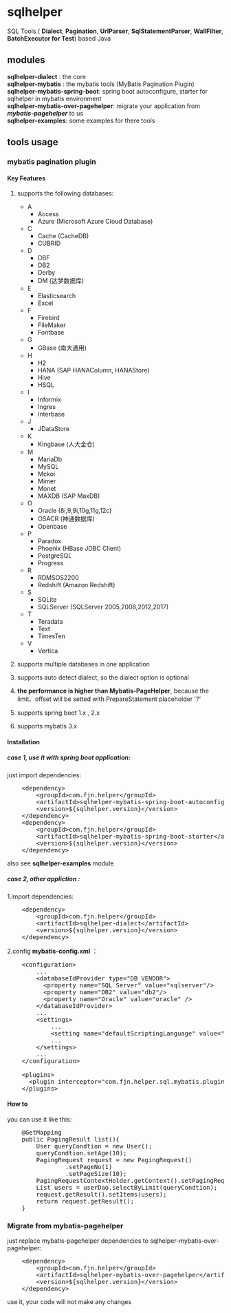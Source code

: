# sqlhelper
SQL Tools ( **Dialect**, **Pagination**, **UrlParser**, **SqlStatementParser**, **WallFilter**, **BatchExecutor for Test**) based Java

## modules
**sqlhelper-dialect** : the core<br/>
**sqlhelper-mybatis** : the mybatis tools (MyBatis Pagination Plugin)<br/> 
**sqlhelper-mybatis-spring-boot**: spring boot autoconfigure, starter for sqlhelper in mybatis environment<br/>
**sqlhelper-mybatis-over-pagehelper**: migrate your application from ***mybatis-pagehelper*** to us <br/> 
**sqlhelper-examples**: some examples for there tools<br/>
 


## tools usage
### mybatis pagination plugin
#### Key Features
1. supports the following databases:
    + A
        + Access
        + Azure (Microsoft Azure Cloud Database)
    + C
        + Cache (CacheDB)
        + CUBRID
    + D
        + DBF
        + DB2
        + Derby
        + DM (达梦数据库)
    + E      
        + Elasticsearch
        + Excel
    + F
        + Firebird
        + FileMaker
        + Fontbase
    + G
        + GBase (南大通用)
    + H
        + H2
        + HANA (SAP HANAColumn, HANAStore)
        + Hive
        + HSQL        
    + I
        + Informix
        + Ingres
        + Interbase
    + J
        + JDataStore
    + K
        + Kingbase (人大金仓)        
    + M
        + MariaDb
        + MySQL
        + Mckoi
        + Mimer
        + Monet
        + MAXDB (SAP MaxDB)
    + O
        + Oracle (8i,9,9i,10g,11g,12c)
        + OSACR (神通数据库)
        + Openbase
    + P 
        + Paradox
        + Phoenix (HBase JDBC Client)
        + PostgreSQL
        + Progress
    + R
        + RDMSOS2200
        + Redshift (Amazon Redshift)
    + S        
        + SQLite
        + SQLServer (SQLServer 2005,2008,2012,2017)
    + T
        + Teradata
        + Text
        + TimesTen
    + V
        + Vertica

2. supports multiple databases in one application 
3. supports auto detect dialect, so the dialect option is optional
4. **the performance is higher than Mybatis-PageHelper**, because the limit、offset will be setted with PrepareStatement placeholder '?'
5. supports spring boot 1.x , 2.x
6. supports mybatis 3.x 

#### Installation

##### case 1, use it with spring boot application: 
 just import dependencies:

<pre>
    &lt;dependency>
        &lt;groupId>com.fjn.helper&lt;/groupId>
        &lt;artifactId>sqlhelper-mybatis-spring-boot-autoconfigure&lt;/artifactId>
        &lt;version>${sqlhelper.version}&lt;/version>
    &lt;/dependency>
    &lt;dependency>
        &lt;groupId>com.fjn.helper&lt;/groupId>
        &lt;artifactId>sqlhelper-mybatis-spring-boot-starter&lt;/artifactId>
        &lt;version>${sqlhelper.version}&lt;/version>
    &lt;/dependency>
</pre>  

also see **sqlhelper-examples** module

##### case 2, other appliction : 
1.import dependencies:
<pre>
    &lt;dependency>
        &lt;groupId>com.fjn.helper&lt;/groupId>
        &lt;artifactId>sqlhelper-dialect&lt;/artifactId>
        &lt;version>${sqlhelper.version}&lt;/version>
    &lt;/dependency>
</pre>        
2.config **mybatis-config.xml** ：
<pre>
    &lt;configuration>
        ...
        &lt;databaseIdProvider type="DB_VENDOR">
          &lt;property name="SQL Server" value="sqlserver"/>
          &lt;property name="DB2" value="db2"/>
          &lt;property name="Oracle" value="oracle" />
        &lt;/databaseIdProvider>
        ...
        &lt;settings>
            ...
            &lt;setting name="defaultScriptingLanguage" value="com.fjn.helper.sql.mybatis.plugins.pagination.CustomScriptLanguageDriver" />
            ...
        &lt;/settings>
        ...
    &lt;/configuration>
    
    &lt;plugins>
      &lt;plugin interceptor="com.fjn.helper.sql.mybatis.plugins.pagination.MybatisPaginationPlugin" />
    &lt;/plugins>
</pre>


#### How to
you can use it like this:
<pre>
    @GetMapping
    public PagingResult list(){
        User queryCondtion = new User();
        queryCondtion.setAge(10);
        PagingRequest request = new PagingRequest()
                .setPageNo(1)
                .setPageSize(10);
        PagingRequestContextHolder.getContext().setPagingRequest(request);
        List<User> users = userDao.selectByLimit(queryCondtion);
        request.getResult().setItems(users);
        return request.getResult();
    }
</pre>


### Migrate from mybatis-pagehelper
just replace mybatis-pagehelper dependencies to sqlhelper-mybatis-over-pagehelper:
<pre>
    &lt;dependency>
        &lt;groupId>com.fjn.helper&lt;/groupId>
        &lt;artifactId>sqlhelper-mybatis-over-pagehelper&lt;/artifactId>
        &lt;version>${sqlhelper.version}&lt;/version>
    &lt;/dependency>
</pre>
use it, your code will not make any changes
